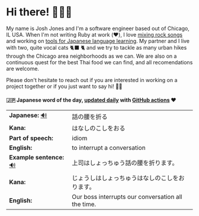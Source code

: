 # Hi there! 🙇🏼‍♂️

My name is Josh Jones and I'm a software engineer based out of Chicago, IL USA. When I'm not writing Ruby at work (❤️), I love [mixing rock songs](https://www.musiclikeyoumeanit.com/) and working on [tools for Japanese language learning](https://github.com/stars/jhunschejones/lists/japanese-language-learning). My partner and I live with two, quite vocal cats 🐈‍⬛ 🐈 and we try to tackle as many urban hikes through the Chicago area neighborhoods as we can. We are also on a continuous quest for the best Thai food we can find, and all recomendations are welcome. 

Please don't hesitate to reach out if you are interested in working on a project together or if you just want to say hi! 👋🏻

#### 🇯🇵 Japanese word of the day, [updated daily](https://github.com/jhunschejones/jhunschejones/blob/main/wotd.rb) with [GitHub actions](https://github.com/jhunschejones/jhunschejones/blob/main/.github/workflows/readme_update.yml) ❤️

<!-- START WORD OF THE DAY -->
<table>
  <tr><td><strong>Japanese:</strong> <a href="https://wotd.transparent.com/japanese/2021/words/JPNjp_00102.mp3">🔊</a></td><td>話の腰を折る</td></tr>
  <tr><td><strong>Kana:</strong></td><td>はなしのこしをおる</td></tr>
  <tr><td><strong>Part of speech:</strong></td><td>idiom</td></tr>
  <tr><td><strong>English:</strong></td><td>to interrupt a conversation</td></tr>
  <tr><td><strong>Example sentence:</strong> <a href="https://wotd.transparent.com/japanese/2021/sentences/JPNjp_00468.mp3">🔊</a></td><td>上司はしょっちゅう話の腰を折ります。</td></tr>
  <tr><td><strong>Kana:</strong></td><td>じょうしはしょっちゅうはなしのこしをおります。</td></tr>
  <tr><td><strong>English:</strong></td><td>Our boss interrupts our conversation all the time.</td></tr>
</table>
<!-- END WORD OF THE DAY -->
